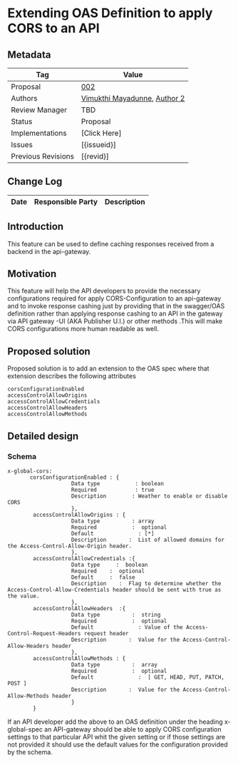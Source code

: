 # Extending OAS Definition to apply  CORS to an API

## Metadata

|Tag |Value |
|---- | ---------------- |
|Proposal |[002]()|
|Authors|[Vimukthi Mayadunne](https://github.com/VimukthiMayadunne), [Author 2](https://github.com/{author2})|
|Review Manager |TBD |
|Status |Proposal|
|Implementations |[Click Here]|
|Issues |[{issueid}]|
|Previous Revisions |[{revid}] |

## Change Log

|Date |Responsible Party |Description |
|---- | ---------------- | ---------- |

## Introduction
This  feature can be used to define caching responses received from a backend in the api-gateway. 

## Motivation
This feature will help the API developers to provide the necessary configurations required for apply CORS-Configuration  to an api-gateway and to invoke response cashing just by providing that in the swagger/OAS definition   rather than  applying response cashing  to  an API in the gateway via API gateway -UI  (AKA Publisher U.I.) or other methods .This will make CORS configurations more human readable as well.  

## Proposed solution
Proposed solution is to add an extension to the OAS spec where that extension describes the following attributes 
```
corsConfigurationEnabled
accessControlAllowOrigins
accessControlAllowCredentials
accessControlAllowHeaders
accessControlAllowMethods
```


## Detailed design

###  Schema

```
x-global-cors:
       corsConfigurationEnabled : {
                    Data type           : boolean    
                    Required            : true
                    Description        : Weather to enable or disable CORS
                    },
        accessControlAllowOrigins : { 
                    Data type          : array
                    Required           :  optional 
                    Default              : [*]
                    Description       :  List of allowed domains for the Access-Control-Allow-Origin header.
                    },
        accessControlAllowCredentials :{
                    Data type     :  boolean
                    Required    :  optional
                    Default     :  false
                    Description    :  Flag to determine whether the Access-Control-Allow-Credentials header should be sent with true as the value.
                    },
        accessControlAllowHeaders  :{
                    Data type          :  string
                    Required           :  optional 
                    Default              : Value of the Access-Control-Request-Headers request header
                    Description       :  Value for the Access-Control-Allow-Headers header
                    },
        accessControlAllowMethods : {
                    Data type          :  array
                    Required           :  optional 
                    Default              :  [ GET, HEAD, PUT, PATCH, POST ]
                    Description       :  Value for the Access-Control-Allow-Methods header
                    }
        }

```


If an API developer add the above to an OAS definition under the heading x-global-spec an API-gateway should be able to apply CORS configuration settings  to that particular API  whit the given setting or if those settings are  not provided it should use the default values for the configuration provided by the schema.
